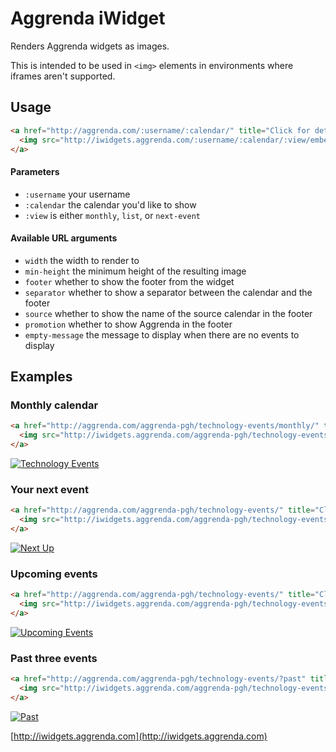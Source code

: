 Aggrenda iWidget
================

Renders Aggrenda widgets as images.

This is intended to be used in `<img>` elements in environments where iframes aren't supported.


## Usage

```html
<a href="http://aggrenda.com/:username/:calendar/" title="Click for details" target="_blank">
  <img src="http://iwidgets.aggrenda.com/:username/:calendar/:view/embed/" alt="Events" />
</a>
```

#### Parameters

- `:username` your username
- `:calendar` the calendar you'd like to show
- `:view` is either `monthly`, `list`, or `next-event`

#### Available URL arguments

- `width` the width to render to
- `min-height` the minimum height of the resulting image
- `footer` whether to show the footer from the widget
- `separator` whether to show a separator between the calendar and the footer
- `source` whether to show the name of the source calendar in the footer
- `promotion` whether to show Aggrenda in the footer
- `empty-message` the message to display when there are no events to display


## Examples


### Monthly calendar

```html
<a href="http://aggrenda.com/aggrenda-pgh/technology-events/monthly/" title="Click for details" target="_blank">
  <img src="http://iwidgets.aggrenda.com/aggrenda-pgh/technology-events/monthly/embed/" alt="Technology Events" />
</a>
```

<a href="http://aggrenda.com/aggrenda-pgh/technology-events/monthly/" title="Click for details" target="_blank">
  <img src="http://iwidgets.aggrenda.com/aggrenda-pgh/technology-events/monthly/embed/?width=852" alt="Technology Events" />
</a>


### Your next event

```html
<a href="http://aggrenda.com/aggrenda-pgh/technology-events/" title="Click for details" target="_blank">
  <img src="http://iwidgets.aggrenda.com/aggrenda-pgh/technology-events/monthly/next-event/embed/" alt="Next Up" />
</a>
```

<a href="http://aggrenda.com/aggrenda-pgh/technology-events/" title="Click for details" target="_blank">
  <img src="http://iwidgets.aggrenda.com/aggrenda-pgh/technology-events/next-event/embed/?width=852" alt="Next Up" />
</a>


### Upcoming events

```html
<a href="http://aggrenda.com/aggrenda-pgh/technology-events/" title="Click for details" target="_blank">
  <img src="http://iwidgets.aggrenda.com/aggrenda-pgh/technology-events/list/embed/" alt="Upcoming Events" />
</a>
```

<a href="http://aggrenda.com/aggrenda-pgh/technology-events/" title="Click for details" target="_blank">
  <img src="http://iwidgets.aggrenda.com/aggrenda-pgh/technology-events/list/embed/?width=852&amp;page-size=5" alt="Upcoming Events" />
</a>


### Past three events

```html
<a href="http://aggrenda.com/aggrenda-pgh/technology-events/?past" title="Click for details" target="_blank">
  <img src="http://iwidgets.aggrenda.com/aggrenda-pgh/technology-events/list/embed/?past&page-size=3" alt="Past" />
</a>
```

<a href="http://aggrenda.com/aggrenda-pgh/technology-events/?past" title="Click for details" target="_blank">
  <img src="http://iwidgets.aggrenda.com/aggrenda-pgh/technology-events/list/embed/?width=852&amp;past&&amp;page-size=3" alt="Past" />
</a>


[http://iwidgets.aggrenda.com](http://iwidgets.aggrenda.com)
